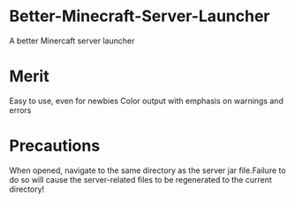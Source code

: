 # Better-Minecraft-Server-Launcher
A better Minercaft server launcher
# Merit
Easy to use, even for newbies
Color output with emphasis on warnings and errors
# Precautions
When opened, navigate to the same directory as the server jar file.Failure to do so will cause the server-related files to be regenerated to the current directory!
